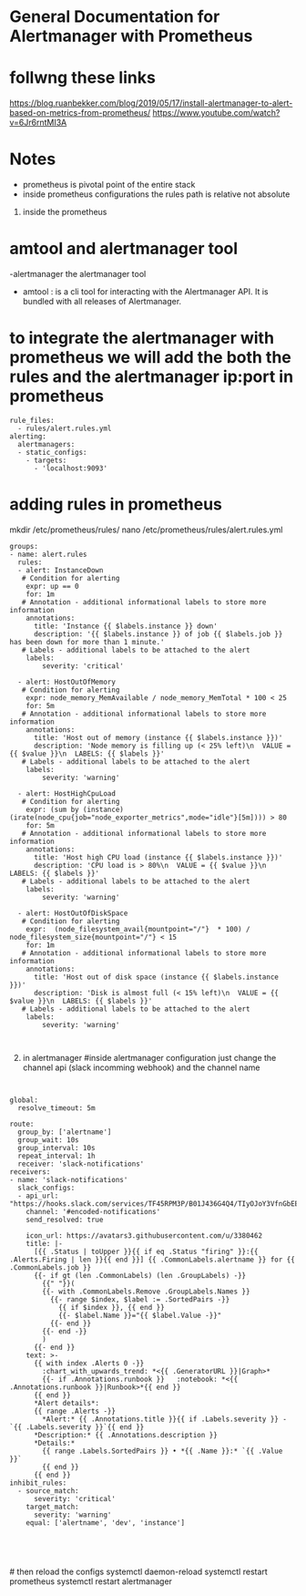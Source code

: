# General Documentation for Alertmanager with Prometheus


# follwng these links
https://blog.ruanbekker.com/blog/2019/05/17/install-alertmanager-to-alert-based-on-metrics-from-prometheus/
https://www.youtube.com/watch?v=6Jr6rntMI3A

# Notes
- prometheus is pivotal point of the entire stack 
- inside prometheus configurations the rules path is relative not absolute 



1) inside the prometheus

# amtool and alertmanager tool
-alertmanager the alertmanager tool
- amtool :  is a cli tool for interacting with the Alertmanager API. It is bundled with all releases of Alertmanager.


# to integrate the alertmanager with prometheus we will add the both the rules and the alertmanager ip:port in prometheus 
```
rule_files:
  - rules/alert.rules.yml
alerting:
  alertmanagers:
  - static_configs:
    - targets:
      - 'localhost:9093'
```

# adding rules in prometheus
mkdir /etc/prometheus/rules/
nano /etc/prometheus/rules/alert.rules.yml
```
groups:
- name: alert.rules
  rules:
  - alert: InstanceDown
   # Condition for alerting
    expr: up == 0
    for: 1m
   # Annotation - additional informational labels to store more information
    annotations:
      title: 'Instance {{ $labels.instance }} down'
      description: '{{ $labels.instance }} of job {{ $labels.job }} has been down for more than 1 minute.'
   # Labels - additional labels to be attached to the alert
    labels:
        severity: 'critical'

  - alert: HostOutOfMemory
   # Condition for alerting
    expr: node_memory_MemAvailable / node_memory_MemTotal * 100 < 25
    for: 5m
   # Annotation - additional informational labels to store more information
    annotations:
      title: 'Host out of memory (instance {{ $labels.instance }})'
      description: 'Node memory is filling up (< 25% left)\n  VALUE = {{ $value }}\n  LABELS: {{ $labels }}'
   # Labels - additional labels to be attached to the alert
    labels:
        severity: 'warning'

  - alert: HostHighCpuLoad
   # Condition for alerting
    expr: (sum by (instance) (irate(node_cpu{job="node_exporter_metrics",mode="idle"}[5m]))) > 80
    for: 5m
   # Annotation - additional informational labels to store more information
    annotations:
      title: 'Host high CPU load (instance {{ $labels.instance }})'
      description: 'CPU load is > 80%\n  VALUE = {{ $value }}\n  LABELS: {{ $labels }}'
   # Labels - additional labels to be attached to the alert
    labels:
        severity: 'warning'

  - alert: HostOutOfDiskSpace
   # Condition for alerting
    expr:  (node_filesystem_avail{mountpoint="/"}  * 100) / node_filesystem_size{mountpoint="/"} < 15
    for: 1m
   # Annotation - additional informational labels to store more information
    annotations:
      title: 'Host out of disk space (instance {{ $labels.instance }})'
      description: 'Disk is almost full (< 15% left)\n  VALUE = {{ $value }}\n  LABELS: {{ $labels }}'
   # Labels - additional labels to be attached to the alert
    labels:
        severity: 'warning'



```

2) in alertmanager
#inside alertmanager configuration  just change the channel api (slack incomming webhook) and the channel name


```


global:
  resolve_timeout: 5m

route:
  group_by: ['alertname']
  group_wait: 10s
  group_interval: 10s
  repeat_interval: 1h
  receiver: 'slack-notifications'
receivers:
- name: 'slack-notifications'
  slack_configs:
  - api_url: "https://hooks.slack.com/services/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"
    channel: '#encoded-notifications'
    send_resolved: true

    icon_url: https://avatars3.githubusercontent.com/u/3380462
    title: |-
      [{{ .Status | toUpper }}{{ if eq .Status "firing" }}:{{ .Alerts.Firing | len }}{{ end }}] {{ .CommonLabels.alertname }} for {{ .CommonLabels.job }}
      {{- if gt (len .CommonLabels) (len .GroupLabels) -}}
        {{" "}}(
        {{- with .CommonLabels.Remove .GroupLabels.Names }}
          {{- range $index, $label := .SortedPairs -}}
            {{ if $index }}, {{ end }}
            {{- $label.Name }}="{{ $label.Value -}}"
          {{- end }}
        {{- end -}}
        )
      {{- end }}
    text: >-
      {{ with index .Alerts 0 -}}
        :chart_with_upwards_trend: *<{{ .GeneratorURL }}|Graph>*
        {{- if .Annotations.runbook }}   :notebook: *<{{ .Annotations.runbook }}|Runbook>*{{ end }}
      {{ end }}
      *Alert details*:
      {{ range .Alerts -}}
        *Alert:* {{ .Annotations.title }}{{ if .Labels.severity }} - `{{ .Labels.severity }}`{{ end }}
      *Description:* {{ .Annotations.description }}
      *Details:*
        {{ range .Labels.SortedPairs }} • *{{ .Name }}:* `{{ .Value }}`
        {{ end }}
      {{ end }}
inhibit_rules:
  - source_match:
      severity: 'critical'
    target_match:
      severity: 'warning'
    equal: ['alertname', 'dev', 'instance']





```

\# then reload the configs
systemctl daemon-reload
systemctl restart prometheus
systemctl restart alertmanager

